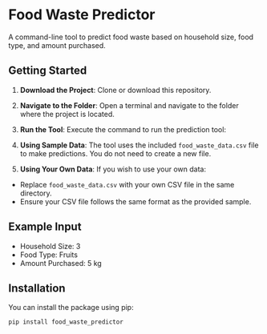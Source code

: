 # Food Waste Predictor

A command-line tool to predict food waste based on household size, food type, and amount purchased.

## Getting Started

1. **Download the Project**: Clone or download this repository.
2. **Navigate to the Folder**: Open a terminal and navigate to the folder where the project is located.
3. **Run the Tool**: Execute the command to run the prediction tool:
4. **Using Sample Data**: The tool uses the included `food_waste_data.csv` file to make predictions. You do not need to create a new file.

5. **Using Your Own Data**: If you wish to use your own data:
- Replace `food_waste_data.csv` with your own CSV file in the same directory.
- Ensure your CSV file follows the same format as the provided sample.

## Example Input
- Household Size: 3
- Food Type: Fruits
- Amount Purchased: 5 kg

## Installation

You can install the package using pip:

```bash
pip install food_waste_predictor